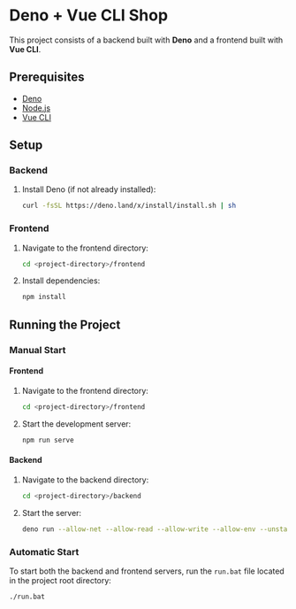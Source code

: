 # Deno + Vue CLI Shop

This project consists of a backend built with **Deno** and a frontend built with **Vue CLI**.

## Prerequisites

- [Deno](https://deno.land/)
- [Node.js](https://nodejs.org/)
- [Vue CLI](https://cli.vuejs.org/)

## Setup

### Backend
1. Install Deno (if not already installed):
    ```bash
    curl -fsSL https://deno.land/x/install/install.sh | sh
    ```

### Frontend

1. Navigate to the frontend directory:
    ```bash
    cd <project-directory>/frontend
    ```

2. Install dependencies:
    ```bash
    npm install
    ```

## Running the Project

### Manual Start

#### Frontend
1. Navigate to the frontend directory:
    ```bash
    cd <project-directory>/frontend
    ```
2. Start the development server:
    ```bash
    npm run serve
    ```

#### Backend
1. Navigate to the backend directory:
    ```bash
    cd <project-directory>/backend
    ```
2. Start the server:
    ```bash
    deno run --allow-net --allow-read --allow-write --allow-env --unstable-temporal server.ts
    ```

### Automatic Start

To start both the backend and frontend servers, run the `run.bat` file located in the project root directory:
```bash
./run.bat
